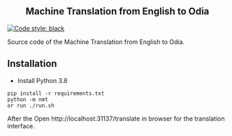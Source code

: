 <h2 align="center">Machine Translation from English to Odia</h2>
<p>
<a href="https://github.com/psf/black"><img alt="Code style: black" src="https://img.shields.io/badge/code%20style-black-000000.svg"></a>
</p>

Source code of the Machine Translation from English to Odia.

## Installation
- Install Python 3.8

```
pip install -r requirements.txt
python -m nmt 
or run ./run.sh
```
After the Open http://localhost:31137/translate in browser for the translation interface.
